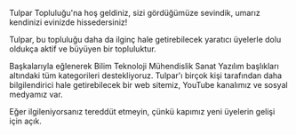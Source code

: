 Tulpar Topluluğu'na hoş geldiniz, sizi gördüğümüze sevindik, umarız kendinizi evinizde hissedersiniz!

Tulpar, bu topluluğu daha da ilginç hale getirebilecek yaratıcı üyelerle dolu oldukça aktif ve büyüyen bir topluluktur.

Başkalarıyla eğlenerek Bilim Teknoloji Mühendislik Sanat Yazılım başlıkları altındaki tüm kategorileri destekliyoruz.
Tulpar'ı birçok kişi tarafından daha bilgilendirici hale getirebilecek bir web sitemiz, YouTube kanalımız ve sosyal medyamız var.

Eğer ilgileniyorsanız tereddüt etmeyin, çünkü kapımız yeni üyelerin gelişi için açık.
